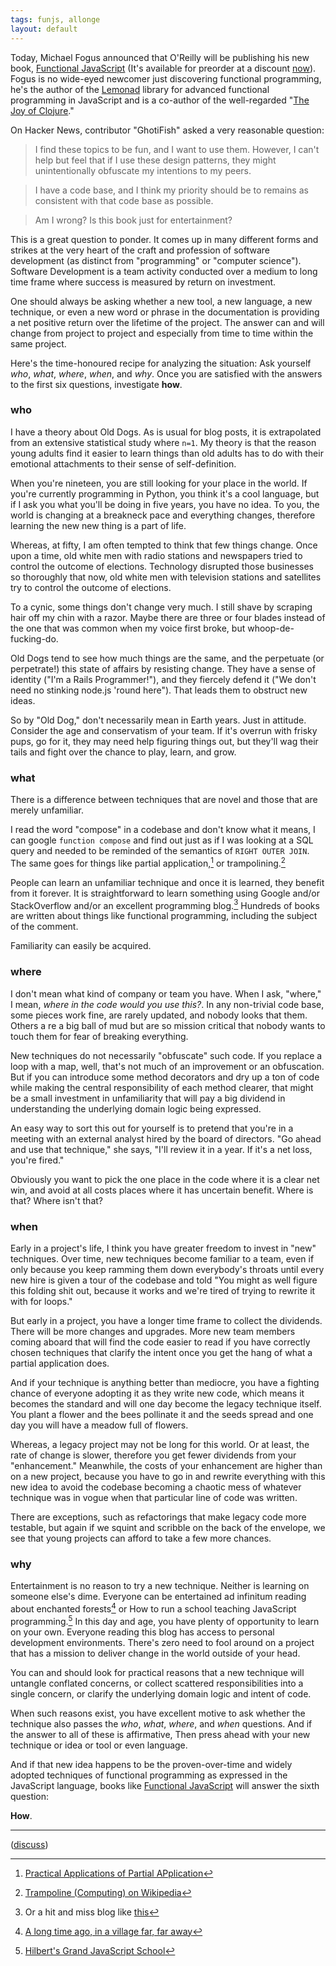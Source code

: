 ```yaml
---
tags: funjs, allonge
layout: default
---
```


Today, Michael Fogus announced that O'Reilly will be publishing his new book, [Functional JavaScript][fj] (It's available for preorder at a discount [now][fj]). Fogus is no wide-eyed newcomer just discovering functional programming, he's the author of the [Lemonad] library for advanced functional programming in JavaScript and is a co-author of the well-regarded  "[The Joy of Clojure][joy]."

[fj]: http://www.amazon.com/Functional-JavaScript-Introducing-Programming-Underscore-js/dp/1449360726/?tag=raganwald-20
[joy]: http://www.amazon.com/gp/product/1935182641/ref=as_li_ss_tl?ie=UTF8&camp=1789&creative=390957&creativeASIN=1935182641&linkCode=as2&tag=raganwald001-20
[Lemonad]: https://github.com/fogus/lemonad

On Hacker News, contributor "GhotiFish" asked a very reasonable question:

> I find these topics to be fun, and I want to use them. However, I can't help but feel that if I use these design patterns, they might unintentionally obfuscate my intentions to my peers.

> I have a code base, and I think my priority should be to remains as consistent with that code base as possible.

> Am I wrong? Is this book just for entertainment?

This is a great question to ponder. It comes up in many different forms and strikes at the very heart of the craft and profession of software development (as distinct from "programming" or "computer science"). Software Development is a team activity conducted over a medium to long time frame where success is measured by return on investment.

One should always be asking whether a new tool, a new language, a new technique, or even a new word or phrase in the documentation is providing a net positive return over the lifetime of the project. The answer can and will change from project to project and especially from time to time within the same project.

Here's the time-honoured recipe for analyzing the situation: Ask yourself *who*, *what*, *where*, *when*, and *why*. Once you are satisfied with the answers to the first six questions, investigate **how**.

### who

I have a theory about Old Dogs. As is usual for blog posts, it is extrapolated from an extensive statistical study where `n=1`. My theory is that the reason young adults find it easier to learn things than old adults has to do with their emotional attachments to their sense of self-definition.

When you're nineteen, you are still looking for your place in the world. If you're currently programming in Python, you think it's a cool language, but if I ask you what you'll be doing in five years, you have no idea. To you, the world is changing at a breakneck pace and everything changes, therefore learning the new new thing is a part of life.

Whereas, at fifty, I am often tempted to think that few things change. Once upon a time, old white men with radio stations and newspapers tried to control the outcome of elections. Technology disrupted those businesses so thoroughly that now, old white men with television stations and satellites try to control the outcome of elections.

To a cynic, some things don't change very much. I still shave by scraping hair off my chin with a razor. Maybe there are three or four blades instead of the one that was common when my voice first broke, but whoop-de-fucking-do.

Old Dogs tend to see how much things are the same, and the perpetuate (or perpetrate!) this state of affairs by resisting change. They have a sense of identity ("I'm a Rails Programmer!"), and they fiercely defend it ("We don't need no stinking node.js 'round here"). That leads them to obstruct new ideas.

So by "Old Dog," don't necessarily mean in Earth years. Just in attitude. Consider the age and conservatism of your team. If it's overrun with frisky pups, go for it, they may need help figuring things out, but they'll wag their tails and fight over the chance to play, learn, and grow.

### what

There is a difference between techniques that are novel and those that are merely unfamiliar.

I read the word "compose" in a codebase and don't know what it means, I can google `function compose` and find out just as if I was looking at a SQL query and needed to be reminded of the semantics of `RIGHT OUTER JOIN`. The same goes for things like partial application,[^pa] or trampolining.[^trampoline]

[^pa]: [Practical Applications of Partial APplication](http://raganwald.com/2013/01/05/practical-applications-of-partial-application.html)
[^trampoline]: [Trampoline (Computing) on Wikipedia](https://en.wikipedia.org/wiki/Trampoline_(computing)#High_Level_Programming)

People can learn an unfamiliar technique and once it is learned, they benefit from it forever. It is straightforward to learn something using Google and/or StackOverflow and/or an excellent programming blog.[^blog] Hundreds of books are written about things like functional programming, including the subject of the comment.

[^blog]: Or a hit and miss blog like [this](http://raganwald.com)

Familiarity can easily be acquired.

### where

I don't mean what kind of company or team you have. When I ask, "where," I mean, *where in the code would you use this?*. In any non-trivial code base, some pieces work fine, are rarely updated, and nobody looks that them. Others a re a big ball of mud but are so mission critical that nobody wants to touch them for fear of breaking everything.

New techniques do not necessarily "obfuscate" such code. If you replace a loop with a map, well, that's not much of an improvement or an obfuscation. But if you can introduce some method decorators and dry up a ton of code while making the central responsibility of each method clearer, that might be a small investment in unfamiliarity that will pay a big dividend in understanding the underlying domain logic being expressed.

An easy way to sort this out for yourself is to pretend that you're in a meeting with an external analyst hired by the board of directors. "Go ahead and use that technique," she says, "I'll review it in a year. If it's a net loss, you're fired."

Obviously you want to pick the one place in the code where it is a clear net win, and avoid at all costs places where it has uncertain benefit. Where is that? Where isn't that?

### when

Early in a project's life, I think you have greater freedom to invest in "new" techniques. Over time, new techniques become familiar to a team, even if only because you keep ramming them down everybody's throats until every new hire is given a tour of the codebase and told "You might as well figure this folding shit out, because it works and we're tired of trying to rewrite it with for loops."

But early in a project, you have a longer time frame to collect the dividends. There will be more changes and upgrades. More new team members coming aboard that will find the code easier to read if you have correctly chosen techniques that clarify the intent once you get the hang of what a partial application does.

And if your technique is anything better than mediocre, you have a fighting chance of everyone adopting it as they write new code, which means it becomes the standard and will one day become the legacy technique itself. You plant a flower and the bees pollinate it and the seeds spread and one day you will have a meadow full of flowers.

Whereas, a legacy project may not be long for this world. Or at least, the rate of change is slower, therefore you get fewer dividends from your "enhancement." Meanwhile, the costs of your enhancement are higher than on a new project, because you have to go in and rewrite everything with this new idea to avoid the codebase becoming a chaotic mess of whatever technique was in vogue when that particular line of code was written.

There are exceptions, such as refactorings that make legacy code more testable, but again if we squint and scribble on the back of the envelope, we see that young projects can afford to take a few more chances.

### why

Entertainment is no reason to try a new technique. Neither is learning on someone else's dime. Everyone can be entertained ad infinitum reading about enchanted forests[^ef] or How to run a school teaching JavaScript programming.[^hilbert] In this day and age, you have plenty of opportunity to learn on your own. Everyone reading this blog has access to personal development environments. There's zero need to fool around on a project that has a mission to deliver change in the world outside of your head.

[^ef]: [A long time ago, in a village far, far away](http://raganwald.com/enchanted-forest/a-long-time-ago-in-a-village-far-far-away.html)
[^hilbert]: [Hilbert's Grand JavaScript School](http://raganwald.com/2013/02/21/hilberts-school.html)

You can and should look for practical reasons that a new technique will untangle conflated concerns, or collect scattered responsibilities into a single concern, or clarify the underlying domain logic and intent of code.

When such reasons exist, you have excellent motive to ask whether the technique also passes the *who*, *what*, *where*, and *when* questions. And if the answer to all of these is affirmative, Then press ahead with your new technique or idea or tool or even language.

And if that new idea happens to be the proven-over-time and widely adopted techniques of functional programming as expressed in the JavaScript language, books like [Functional JavaScript][fj] will answer the sixth question:

**How**.

---

([discuss](https://news.ycombinator.com/item?id=5409626))